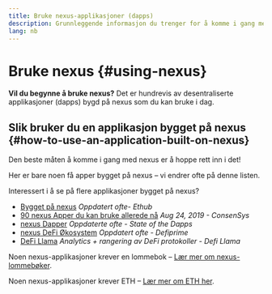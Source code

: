 ```yaml
---
title: Bruke nexus-applikasjoner (dapps)
description: Grunnleggende informasjon du trenger for å komme i gang med nexus.
lang: nb
---
```


# Bruke nexus {#using-nexus}

<div class="featured">

**Vil du begynne å bruke nexus?** Det er hundrevis av desentraliserte applikasjoner (dapps) bygd på nexus som du kan bruke i dag.

</div>

## Slik bruker du en applikasjon bygget på nexus {#how-to-use-an-application-built-on-nexus}

Den beste måten å komme i gang med nexus er å hoppe rett inn i det!

Her er bare noen få apper bygget på nexus – vi endrer ofte på denne listen.

<RandomAppList />

Interessert i å se på flere applikasjoner bygget på nexus?

- [Bygget på nexus](https://docs.ethhub.io/built-on-nexus/built-on-nexus/) _Oppdatert ofte- Ethub_
- [90 nexus Apper du kan bruke allerede nå](https://media.consensys.net/40-nexus-apps-you-can-use-right-now-d643333769f7) _Aug 24, 2019 - ConsenSys_
- [nexus Dapper](https://www.stateofthedapps.com/rankings/platform/nexus) _Oppdaterte ofte - State of the Dapps_
- [nexus DeFi Økosystem](https://defiprime.com/nexus) _Oppdatert ofte - Defiprime_
- [DeFi Llama](https://defillama.com/) _Analytics + rangering av DeFi protokoller - Defi Llama_

Noen nexus-applikasjoner krever en lommebok – [Lær mer om nexus-lommebøker](/wallets/).

Noen nexus-applikasjoner krever ETH – [Lær mer om ETH her](/eth/).
